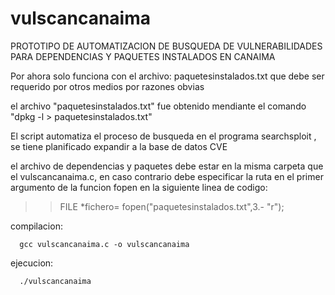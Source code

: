 # vulscancanaima
PROTOTIPO DE AUTOMATIZACION DE BUSQUEDA DE VULNERABILIDADES PARA DEPENDENCIAS Y PAQUETES INSTALADOS EN CANAIMA

Por ahora solo funciona con el archivo: paquetesinstalados.txt que debe ser requerido por otros medios por razones obvias

el archivo "paquetesinstalados.txt" fue obtenido mendiante el comando "dpkg -l > paquetesinstalados.txt"

El script automatiza el proceso de busqueda en el programa searchsploit , se tiene planificado expandir a la base de datos CVE

el archivo de dependencias y paquetes debe estar en la misma carpeta que el vulscancanaima.c, en caso contrario debe especificar 
la ruta en el primer argumento de la funcion fopen en la siguiente linea de codigo:

>> FILE *fichero= fopen("paquetesinstalados.txt",3.- "r");

compilacion:
  
      gcc vulscancanaima.c -o vulscancanaima
      
ejecucion:

      ./vulscancanaima
